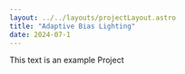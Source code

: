 ```yaml
---
layout: ../../layouts/projectLayout.astro
title: "Adaptive Bias Lighting"
date: 2024-07-1
---
```


This text is an example Project
